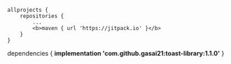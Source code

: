 ````
allprojects {
	repositories {
		...
		<b>maven { url 'https://jitpack.io' }</b>
	}
}
````
  

 dependencies {
        <b>implementation 'com.github.gasai21:toast-library:1.1.0'</b>
}

